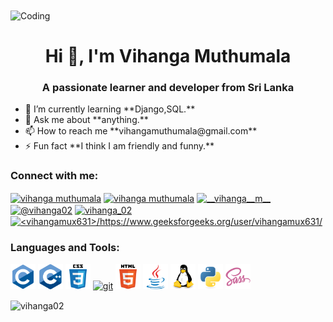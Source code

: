 <!DOCTYPE html>
<html lang="en">
<body>
    <img align="center" alt="Coding" width="1000" src="https://camo.githubusercontent.com/19db51af5f90f1b152bc0b9078f5fe97053955be5074f03f17019c70345bdcdb/68747470733a2f2f6d69726f2e6d656469756d2e636f6d2f6d61782f313336302f302a37513379765349765f7430696f4a2d5a2e676966">
    <h1 align="center">Hi 👋, I'm Vihanga Muthumala</h1>
    <h3 align="center">A passionate learner and developer from Sri Lanka</h3>
    <ul>
        <li>🌱 I’m currently learning **Django,SQL.**</li>
        <li>💬 Ask me about **anything.**</li>
        <li>📫 How to reach me **vihangamuthumala@gmail.com**</li>
        <li>⚡ Fun fact **I think I am friendly and funny.**</li>
    </ul>
    <h3 align="left">Connect with me:</h3>
    <p align="left">
        <a href="https://linkedin.com/in/vihanga muthumala" target="blank"><img align="center" src="https://raw.githubusercontent.com/rahuldkjain/github-profile-readme-generator/master/src/images/icons/Social/linked-in-alt.svg" alt="vihanga muthumala" height="30" width="40" /></a>
        <a href="https://fb.com/vihanga muthumala" target="blank"><img align="center" src="https://raw.githubusercontent.com/rahuldkjain/github-profile-readme-generator/master/src/images/icons/Social/facebook.svg" alt="vihanga muthumala" height="30" width="40" /></a>
        <a href="https://instagram.com/__vihanga__m__" target="blank"><img align="center" src="https://raw.githubusercontent.com/rahuldkjain/github-profile-readme-generator/master/src/images/icons/Social/instagram.svg" alt="__vihanga__m__" height="30" width="40" /></a>
        <a href="https://medium.com/@vihanga02" target="blank"><img align="center" src="https://raw.githubusercontent.com/rahuldkjain/github-profile-readme-generator/master/src/images/icons/Social/medium.svg" alt="@vihanga02" height="30" width="40" /></a>
        <a href="https://www.hackerrank.com/vihanga_02" target="blank"><img align="center" src="https://raw.githubusercontent.com/rahuldkjain/github-profile-readme-generator/master/src/images/icons/Social/hackerrank.svg" alt="vihanga_02" height="30" width="40" /></a>
        <a href="https://auth.geeksforgeeks.org/user/<vihangamux631>/https://www.geeksforgeeks.org/user/vihangamux631/" target="blank"><img align="center" src="https://raw.githubusercontent.com/rahuldkjain/github-profile-readme-generator/master/src/images/icons/Social/geeks-for-geeks.svg" alt="<vihangamux631>/https://www.geeksforgeeks.org/user/vihangamux631/" height="30" width="40" /></a>
    </p>
    <h3 align="left">Languages and Tools:</h3>
    <p align="left">
        <a href="https://www.cprogramming.com/" target="_blank" rel="noreferrer"><img src="https://raw.githubusercontent.com/devicons/devicon/master/icons/c/c-original.svg" alt="c" width="40" height="40"/></a>
        <a href="https://www.w3schools.com/cpp/" target="_blank" rel="noreferrer"><img src="https://raw.githubusercontent.com/devicons/devicon/master/icons/cplusplus/cplusplus-original.svg" alt="cplusplus" width="40" height="40"/></a>
        <a href="https://www.w3schools.com/css/" target="_blank" rel="noreferrer"><img src="https://raw.githubusercontent.com/devicons/devicon/master/icons/css3/css3-original-wordmark.svg" alt="css3" width="40" height="40"/></a>
        <a href="https://git-scm.com/" target="_blank" rel="noreferrer"><img src="https://www.vectorlogo.zone/logos/git-scm/git-scm-icon.svg" alt="git" width="40" height="40"/></a>
        <a href="https://www.w3.org/html/" target="_blank" rel="noreferrer"><img src="https://raw.githubusercontent.com/devicons/devicon/master/icons/html5/html5-original-wordmark.svg" alt="html5" width="40" height="40"/></a>
        <a href="https://www.java.com" target="_blank" rel="noreferrer"><img src="https://raw.githubusercontent.com/devicons/devicon/master/icons/java/java-original.svg" alt="java" width="40" height="40"/></a>
        <a href="https://www.linux.org/" target="_blank" rel="noreferrer"><img src="https://raw.githubusercontent.com/devicons/devicon/master/icons/linux/linux-original.svg" alt="linux" width="40" height="40"/></a>
        <a href="https://www.python.org" target="_blank" rel="noreferrer"><img src="https://raw.githubusercontent.com/devicons/devicon/master/icons/python/python-original.svg" alt="python" width="40" height="40"/></a>
        <a href="https://sass-lang.com" target="_blank" rel="noreferrer"><img src="https://raw.githubusercontent.com/devicons/devicon/master/icons/sass/sass-original.svg" alt="sass" width="40" height="40"/></a>
    </p>
    <p><img align="center" src="https://github-readme-streak-stats.herokuapp.com/?user=vihanga02&theme=dark" alt="vihanga02" /></p>
</body>
</html>
